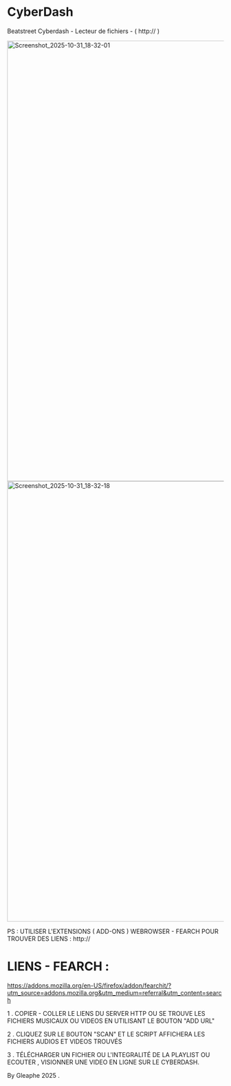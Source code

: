 # CyberDash

Beatstreet Cyberdash - Lecteur de fichiers - ( http:// )

<img width="1280" height="1024" alt="Screenshot_2025-10-31_18-32-01" src="https://github.com/user-attachments/assets/824673db-695b-4d76-97a6-17f9486e5031" />
<img width="1280" height="1024" alt="Screenshot_2025-10-31_18-32-18" src="https://github.com/user-attachments/assets/8651ac34-0cf4-483f-a3fe-83405a420a08" />

PS : UTILISER L'EXTENSIONS ( ADD-ONS ) WEBROWSER - FEARCH POUR TROUVER DES LIENS : http:// 

# LIENS - FEARCH :
https://addons.mozilla.org/en-US/firefox/addon/fearchit/?utm_source=addons.mozilla.org&utm_medium=referral&utm_content=search

1 . COPIER - COLLER LE LIENS DU SERVER HTTP OU SE TROUVE LES FICHIERS MUSICAUX OU VIDEOS EN UTILISANT LE BOUTON "ADD URL" 

2 . CLIQUEZ SUR LE BOUTON "SCAN" ET LE SCRIPT AFFICHERA LES FICHIERS AUDIOS ET VIDEOS TROUVÉS 

3 . TÉLÉCHARGER UN FICHIER OU L'INTEGRALITÉ DE LA PLAYLIST OU ECOUTER , VISIONNER UNE VIDEO EN LIGNE SUR LE CYBERDASH.

By Gleaphe 2025 .
